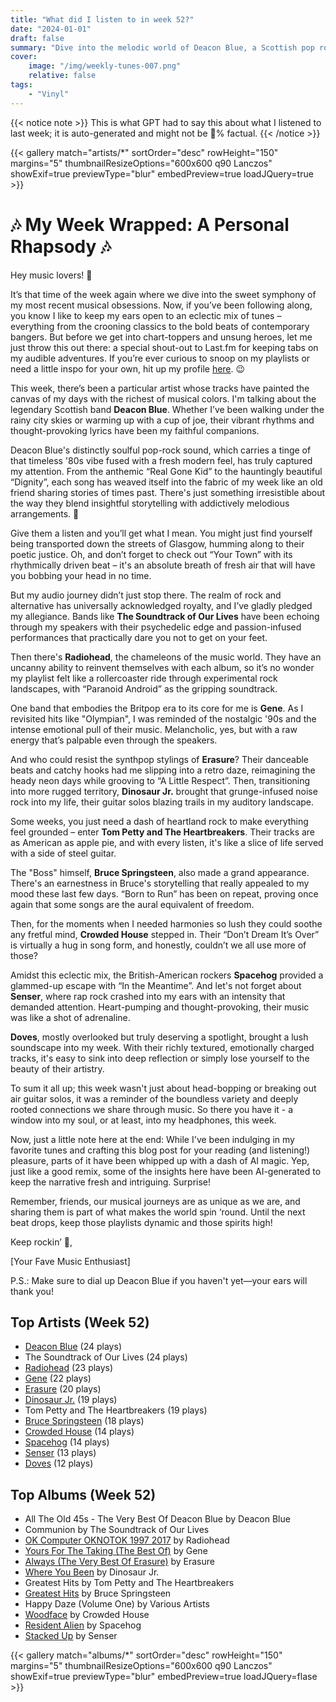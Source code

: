 ```yaml
---
title: "What did I listen to in week 52?"
date: "2024-01-01"
draft: false
summary: "Dive into the melodic world of Deacon Blue, a Scottish pop rock band that has captured my sonic landscape this week. Their stirring lyrics and compelling rhythms dominated my playlist, providing a rich tapestry of sounds that resonated with every beat of my heart. Join me in exploring..."
cover:
    image: "/img/weekly-tunes-007.png"
    relative: false
tags:
    - "Vinyl"
---
```


{{< notice note >}}
This is what GPT had to say this about what I listened to last week; it is auto-generated and might not be 💯% factual.
{{< /notice >}}

{{< gallery match="artists/*" sortOrder="desc" rowHeight="150" margins="5" thumbnailResizeOptions="600x600 q90 Lanczos" showExif=true previewType="blur" embedPreview=true loadJQuery=true >}}

# 🎶 My Week Wrapped: A Personal Rhapsody 🎶

Hey music lovers! 🌟

It’s that time of the week again where we dive into the sweet symphony of my most recent musical obsessions. Now, if you’ve been following along, you know I like to keep my ears open to an eclectic mix of tunes – everything from the crooning classics to the bold beats of contemporary bangers. But before we get into chart-toppers and unsung heroes, let me just throw this out there: a special shout-out to Last.fm for keeping tabs on my audible adventures. If you’re ever curious to snoop on my playlists or need a little inspo for your own, hit up my profile [here](https://www.last.fm/user/RussMckendrick). 😉

This week, there’s been a particular artist whose tracks have painted the canvas of my days with the richest of musical colors. I'm talking about the legendary Scottish band **Deacon Blue**. Whether I’ve been walking under the rainy city skies or warming up with a cup of joe, their vibrant rhythms and thought-provoking lyrics have been my faithful companions.

Deacon Blue's distinctly soulful pop-rock sound, which carries a tinge of that timeless '80s vibe fused with a fresh modern feel, has truly captured my attention. From the anthemic “Real Gone Kid” to the hauntingly beautiful “Dignity”, each song has weaved itself into the fabric of my week like an old friend sharing stories of times past. There's just something irresistible about the way they blend insightful storytelling with addictively melodious arrangements. 🎤

Give them a listen and you’ll get what I mean. You might just find yourself being transported down the streets of Glasgow, humming along to their poetic justice. Oh, and don’t forget to check out “Your Town” with its rhythmically driven beat – it's an absolute breath of fresh air that will have you bobbing your head in no time.

But my audio journey didn’t just stop there. The realm of rock and alternative has universally acknowledged royalty, and I’ve gladly pledged my allegiance. Bands like **The Soundtrack of Our Lives** have been echoing through my speakers with their psychedelic edge and passion-infused performances that practically dare you not to get on your feet. 

Then there's **Radiohead**, the chameleons of the music world. They have an uncanny ability to reinvent themselves with each album, so it’s no wonder my playlist felt like a rollercoaster ride through experimental rock landscapes, with “Paranoid Android” as the gripping soundtrack.

One band that embodies the Britpop era to its core for me is **Gene**. As I revisited hits like "Olympian", I was reminded of the nostalgic '90s and the intense emotional pull of their music. Melancholic, yes, but with a raw energy that’s palpable even through the speakers.

And who could resist the synthpop stylings of **Erasure**? Their danceable beats and catchy hooks had me slipping into a retro daze, reimagining the heady neon days while grooving to “A Little Respect”. Then, transitioning into more rugged territory, **Dinosaur Jr.** brought that grunge-infused noise rock into my life, their guitar solos blazing trails in my auditory landscape.

Some weeks, you just need a dash of heartland rock to make everything feel grounded – enter **Tom Petty and The Heartbreakers**. Their tracks are as American as apple pie, and with every listen, it's like a slice of life served with a side of steel guitar.

The "Boss" himself, **Bruce Springsteen**, also made a grand appearance. There's an earnestness in Bruce's storytelling that really appealed to my mood these last few days. “Born to Run” has been on repeat, proving once again that some songs are the aural equivalent of freedom.

Then, for the moments when I needed harmonies so lush they could soothe any fretful mind, **Crowded House** stepped in. Their “Don’t Dream It’s Over” is virtually a hug in song form, and honestly, couldn’t we all use more of those?

Amidst this eclectic mix, the British-American rockers **Spacehog** provided a glammed-up escape with “In the Meantime”. And let's not forget about **Senser**, where rap rock crashed into my ears with an intensity that demanded attention. Heart-pumping and thought-provoking, their music was like a shot of adrenaline.

**Doves**, mostly overlooked but truly deserving a spotlight, brought a lush soundscape into my week. With their richly textured, emotionally charged tracks, it's easy to sink into deep reflection or simply lose yourself to the beauty of their artistry.

To sum it all up; this week wasn't just about head-bopping or breaking out air guitar solos, it was a reminder of the boundless variety and deeply rooted connections we share through music. So there you have it - a window into my soul, or at least, into my headphones, this week.

Now, just a little note here at the end: While I've been indulging in my favorite tunes and crafting this blog post for your reading (and listening!) pleasure, parts of it have been whipped up with a dash of AI magic. Yep, just like a good remix, some of the insights here have been AI-generated to keep the narrative fresh and intriguing. Surprise!

Remember, friends, our musical journeys are as unique as we are, and sharing them is part of what makes the world spin ‘round. Until the next beat drops, keep those playlists dynamic and those spirits high!

Keep rockin’ 🤘,

[Your Fave Music Enthusiast]

P.S.: Make sure to dial up Deacon Blue if you haven't yet—your ears will thank you!

## Top Artists (Week 52)

- [Deacon Blue](https://www.mckendrick.rocks/artist/deacon-blue/) (24 plays)
- The Soundtrack of Our Lives (24 plays)
- [Radiohead](https://www.mckendrick.rocks/artist/radiohead/) (23 plays)
- [Gene](https://www.mckendrick.rocks/artist/gene/) (22 plays)
- [Erasure](https://www.mckendrick.rocks/artist/erasure/) (20 plays)
- [Dinosaur Jr.](https://www.mckendrick.rocks/artist/dinosaur-jr./) (19 plays)
- Tom Petty and The Heartbreakers (19 plays)
- [Bruce Springsteen](https://www.mckendrick.rocks/artist/bruce-springsteen/) (18 plays)
- [Crowded House](https://www.mckendrick.rocks/artist/crowded-house/) (14 plays)
- [Spacehog](https://www.mckendrick.rocks/artist/spacehog/) (14 plays)
- [Senser](https://www.mckendrick.rocks/artist/senser/) (13 plays)
- [Doves](https://www.mckendrick.rocks/artist/doves/) (12 plays)


## Top Albums (Week 52)

- All The Old 45s - The Very Best Of Deacon Blue by Deacon Blue
- Communion by The Soundtrack of Our Lives
- [OK Computer OKNOTOK 1997 2017](https://www.mckendrick.rocks/albums/ok-computer-oknotok-1997-2017-10229846/) by Radiohead
- [Yours For The Taking (The Best Of)](https://www.mckendrick.rocks/albums/yours-for-the-taking-the-best-of-15778008/) by Gene
- [Always (The Very Best Of Erasure)](https://www.mckendrick.rocks/albums/always-the-very-best-of-erasure-27978444/) by Erasure
- [Where You Been](https://www.mckendrick.rocks/albums/where-you-been-5474712/) by Dinosaur Jr.
- Greatest Hits by Tom Petty and The Heartbreakers
- [Greatest Hits](https://www.mckendrick.rocks/albums/greatest-hits-12213768/) by Bruce Springsteen
- Happy Daze (Volume One) by Various Artists
- [Woodface](https://www.mckendrick.rocks/albums/woodface-632637/) by Crowded House
- [Resident Alien](https://www.mckendrick.rocks/albums/resident-alien-15815605/) by Spacehog
- [Stacked Up](https://www.mckendrick.rocks/albums/stacked-up-1723235/) by Senser


{{< gallery match="albums/*" sortOrder="desc" rowHeight="150" margins="5" thumbnailResizeOptions="600x600 q90 Lanczos" showExif=true previewType="blur" embedPreview=true loadJQuery=flase >}}